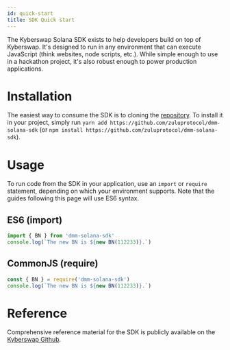 ```yaml
---
id: quick-start
title: SDK Quick start
---
```


The Kyberswap Solana SDK exists to help developers build on top of Kyberswap. It's designed to run in any environment that can execute JavaScript (think websites, node scripts, etc.). While simple enough to use in a hackathon project, it's also robust enough to power production applications.

# Installation

The easiest way to consume the SDK is to cloning the [repository](https://github.com/zuluprotocol/dmm-solana-sdk). To install it in your project, simply run `yarn add https://github.com/zuluprotocol/dmm-solana-sdk` (or `npm install https://github.com/zuluprotocol/dmm-solana-sdk`).

# Usage

To run code from the SDK in your application, use an `import` or `require` statement, depending on which your environment supports. Note that the guides following this page will use ES6 syntax.

## ES6 (import)

```typescript
import { BN } from 'dmm-solana-sdk'
console.log(`The new BN is ${new BN(112233)}.`)
```

## CommonJS (require)

```typescript
const { BN } = require('dmm-solana-sdk')
console.log(`The new BN is ${new BN(112233)}.`)

```

# Reference

Comprehensive reference material for the SDK is publicly available on the [Kyberswap Github](https://github.com/zuluprotocol).